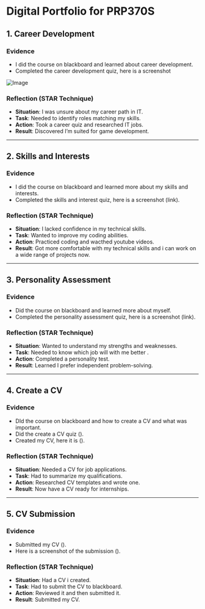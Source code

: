 # Digital Portfolio for PRP370S

## 1. Career Development
### Evidence
- I did the course on blackboard and learned about career development.  
- Completed the career development quiz, here is a screenshot

![Image](https://github.com/user-attachments/assets/b3bf8de0-2b86-4c73-8f76-8ef04d23f65f)

### Reflection (STAR Technique)
- **Situation**: I was unsure about my career path in IT.  
- **Task**: Needed to identify roles matching my skills.  
- **Action**: Took a career quiz and researched IT jobs.  
- **Result**: Discovered I’m suited for game development.

---

## 2. Skills and Interests
### Evidence
- I did the course on blackboard and learned more about my skills and interests.  
- Completed the skills and interest quiz, here is a screenshot (link).

### Reflection (STAR Technique)
- **Situation**: I lacked confidence in my technical skills.  
- **Task**: Wanted to improve my coding abilities.  
- **Action**: Practiced coding and wacthed youtube videos.  
- **Result**: Got more comfortable with my technical skills and i can work on a wide range of projects now.

---

## 3. Personality Assessment
### Evidence
- Did the course on blackboard and learned more about myself.  
- Completed the personality assessment quiz, here is a screenshot (link).

### Reflection (STAR Technique)
- **Situation**: Wanted to understand my strengths and weaknesses.  
- **Task**: Needed to know which job will with me better .  
- **Action**: Completed a personality test.  
- **Result**: Learned I prefer independent problem-solving.

---

## 4. Create a CV
### Evidence
- DId the course on blackboard and how to create a CV and what was important.
- Did the create a CV quiz ().
- Created my CV, here it is ().

### Reflection (STAR Technique)
- **Situation**: Needed a CV for job applications.  
- **Task**: Had to summarize my qualifications.  
- **Action**: Researched CV templates and wrote one.  
- **Result**: Now have a CV ready for internships.

---

## 5. CV Submission
### Evidence
- Submitted my CV ().
- Here is a screenshot of the submission ().

### Reflection (STAR Technique)
- **Situation**: Had a CV i created.  
- **Task**: Had to submit the CV to blackboard.  
- **Action**: Reviewed it and then submitted it.  
- **Result**: Submitted my CV.
